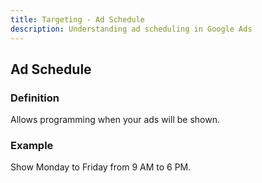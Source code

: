 ```yaml
---
title: Targeting - Ad Schedule
description: Understanding ad scheduling in Google Ads
---
```


## Ad Schedule

### Definition
Allows programming when your ads will be shown.

### Example
Show Monday to Friday from 9 AM to 6 PM.